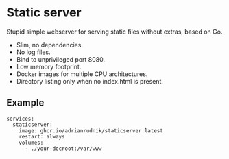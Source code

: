 # Static server

Stupid simple webserver for serving static files without extras, based on Go.

- Slim, no dependencies.
- No log files.
- Bind to unprivileged port 8080.
- Low memory footprint.
- Docker images for multiple CPU architectures.
- Directory listing only when no index.html is present.

## Example

```
services:
  staticserver:
    image: ghcr.io/adrianrudnik/staticserver:latest
    restart: always
    volumes:
      - ./your-docroot:/var/www
``` 
